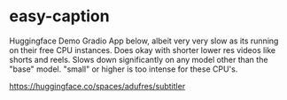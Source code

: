 # easy-caption

Huggingface Demo Gradio App below, albeit very very slow as its running on their free CPU instances. Does okay with shorter lower res videos like shorts and reels. Slows down significantly on any model other than the "base" model. "small" or higher is too intense for these CPU's.

https://huggingface.co/spaces/adufres/subtitler
